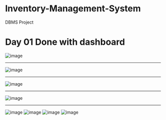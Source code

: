 # Inventory-Management-System
DBMS Project

# Day 01 Done with dashboard 
![image](https://user-images.githubusercontent.com/77886136/168448782-afeb4236-11b0-4eb7-92ac-9cc0448e4fca.png)
<hr>

![image](https://user-images.githubusercontent.com/77886136/168448750-0ebb2545-c940-43c6-a4a6-718b57c7e2ce.png)
<hr>

![image](https://user-images.githubusercontent.com/77886136/168448747-c372371b-c12e-49ab-a5b2-3d9d04baf7db.png)

<hr>

![image](https://user-images.githubusercontent.com/77886136/168448802-894bf2e5-3a42-4cc7-8ca0-991944878f58.png)
<hr>



![image](https://user-images.githubusercontent.com/77886136/176777013-274b44fe-4590-4987-ab5a-d3adfa8bc493.png)
![image](https://user-images.githubusercontent.com/77886136/176777027-8b8c49c2-2bb6-48de-9009-8244a2303f68.png)
![image](https://user-images.githubusercontent.com/77886136/176777040-15b35d41-dc38-4494-899d-0f44076e3564.png)
![image](https://user-images.githubusercontent.com/77886136/176777052-b204dc6b-e80b-4247-a688-c3bfcc2359d9.png)
